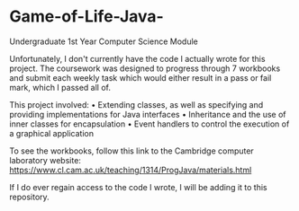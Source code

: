 # Game-of-Life-Java-
Undergraduate 1st Year Computer Science Module 

Unfortunately, I don't currently have the code I actually wrote for this project. The coursework was designed to progress through 7 workbooks and submit each weekly task which would either result in a pass or fail mark, which I passed all of.

This project involved:
• Extending classes, as well as specifying and providing implementations for Java interfaces
• Inheritance and the use of inner classes for encapsulation
• Event handlers to control the execution of a graphical application

To see the workbooks, follow this link to the Cambridge computer laboratory website: https://www.cl.cam.ac.uk/teaching/1314/ProgJava/materials.html

If I do ever regain access to the code I wrote, I will be adding it to this repository. 
